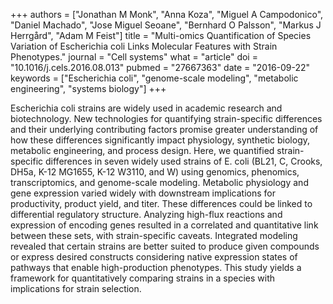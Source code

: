 +++
authors = ["Jonathan M Monk", "Anna Koza", "Miguel A Campodonico", "Daniel Machado", "Jose Miguel Seoane", "Bernhard O Palsson", "Markus J Herrgård", "Adam M Feist"]
title = "Multi-omics Quantification of Species Variation of Escherichia coli Links Molecular Features with Strain Phenotypes."
journal = "Cell systems"
what = "article"
doi = "10.1016/j.cels.2016.08.013"
pubmed = "27667363"
date = "2016-09-22"
keywords = ["Escherichia coli", "genome-scale modeling", "metabolic engineering", "systems biology"]
+++

Escherichia coli strains are widely used in academic research and biotechnology. New technologies for quantifying strain-specific differences and their underlying contributing factors promise greater understanding of how these differences significantly impact physiology, synthetic biology, metabolic engineering, and process design. Here, we quantified strain-specific differences in seven widely used strains of E. coli (BL21, C, Crooks, DH5a, K-12 MG1655, K-12 W3110, and W) using genomics, phenomics, transcriptomics, and genome-scale modeling. Metabolic physiology and gene expression varied widely with downstream implications for productivity, product yield, and titer. These differences could be linked to differential regulatory structure. Analyzing high-flux reactions and expression of encoding genes resulted in a correlated and quantitative link between these sets, with strain-specific caveats. Integrated modeling revealed that certain strains are better suited to produce given compounds or express desired constructs considering native expression states of pathways that enable high-production phenotypes. This study yields a framework for quantitatively comparing strains in a species with implications for strain selection.